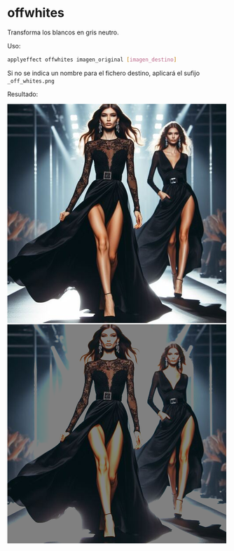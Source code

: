 # offwhites

Transforma los blancos en gris neutro.

Uso:

``` sh
applyeffect offwhites imagen_original [imagen_destino]
```

Si no se indica un nombre para el fichero destino, aplicará el sufijo `_off_whites.png`

Resultado:

![imagen original](../../images/image.jpg)
![offwhites](../../images/image_off_whites.png)
